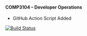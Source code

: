 #### COMP3104 – Developer Operations

- GitHub Action Script Added

[![Build Status](https://app.travis-ci.com/Infinite-Prowess/COMP3104.svg?branch=master)](https://app.travis-ci.com/Infinite-Prowess/COMP3104)